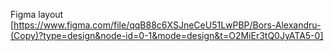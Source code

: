Figma layout [https://www.figma.com/file/qqB88c6XSJneCeU51LwPBP/Bors-Alexandru-(Copy)?type=design&node-id=0-1&mode=design&t=O2MiEr3tQ0JyATA5-0]
